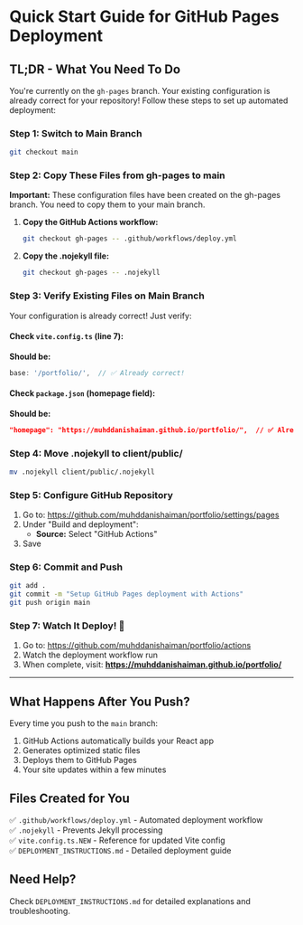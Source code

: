 # Quick Start Guide for GitHub Pages Deployment

## TL;DR - What You Need To Do

You're currently on the `gh-pages` branch. Your existing configuration is already correct for your repository! Follow these steps to set up automated deployment:

### Step 1: Switch to Main Branch
```bash
git checkout main
```

### Step 2: Copy These Files from gh-pages to main

**Important:** These configuration files have been created on the gh-pages branch. You need to copy them to your main branch.

1. **Copy the GitHub Actions workflow:**
   ```bash
   git checkout gh-pages -- .github/workflows/deploy.yml
   ```

2. **Copy the .nojekyll file:**
   ```bash
   git checkout gh-pages -- .nojekyll
   ```

### Step 3: Verify Existing Files on Main Branch

Your configuration is already correct! Just verify:

#### Check `vite.config.ts` (line 7):
**Should be:**
```typescript
base: '/portfolio/',  // ✅ Already correct!
```

#### Check `package.json` (homepage field):
**Should be:**
```json
"homepage": "https://muhddanishaiman.github.io/portfolio/",  // ✅ Already correct!
```

### Step 4: Move .nojekyll to client/public/
```bash
mv .nojekyll client/public/.nojekyll
```

### Step 5: Configure GitHub Repository

1. Go to: https://github.com/muhddanishaiman/portfolio/settings/pages
2. Under "Build and deployment":
   - **Source:** Select "GitHub Actions"
3. Save

### Step 6: Commit and Push

```bash
git add .
git commit -m "Setup GitHub Pages deployment with Actions"
git push origin main
```

### Step 7: Watch It Deploy! 🚀

1. Go to: https://github.com/muhddanishaiman/portfolio/actions
2. Watch the deployment workflow run
3. When complete, visit: **https://muhddanishaiman.github.io/portfolio/**

---

## What Happens After You Push?

Every time you push to the `main` branch:

1. GitHub Actions automatically builds your React app
2. Generates optimized static files
3. Deploys them to GitHub Pages
4. Your site updates within a few minutes

## Files Created for You

✅ `.github/workflows/deploy.yml` - Automated deployment workflow  
✅ `.nojekyll` - Prevents Jekyll processing  
✅ `vite.config.ts.NEW` - Reference for updated Vite config  
✅ `DEPLOYMENT_INSTRUCTIONS.md` - Detailed deployment guide

## Need Help?

Check `DEPLOYMENT_INSTRUCTIONS.md` for detailed explanations and troubleshooting.
